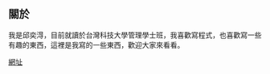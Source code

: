 ## 關於

我是邱奕淂，目前就讀於台灣科技大學管理學士班，我喜歡寫程式，也喜歡寫一些有趣的東西，這裡是我寫的一些東西，歡迎大家來看看。

[網址](https://chiualfredo.github.io/gitbook-chiu/)
